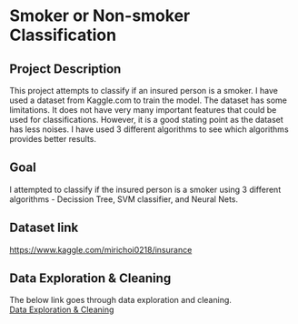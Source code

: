 # Smoker or Non-smoker Classification

## Project Description
This project attempts to classify if an insured person is a smoker. I have used a dataset from Kaggle.com to train the model. The dataset has some limitations. It does not have very many important features that could be used for classifications. However, it is a good stating point as the dataset has less noises. I have used 3 different algorithms to see which algorithms provides better results.
 

## Goal
I attempted to classify if the insured person is a smoker using 3 different algorithms - Decission Tree, SVM classifier, and Neural Nets. 

## Dataset link
https://www.kaggle.com/mirichoi0218/insurance

## Data Exploration & Cleaning
The below link goes through data exploration and cleaning.  </br>
[Data Exploration & Cleaning](/DATA_CLEANING.md)